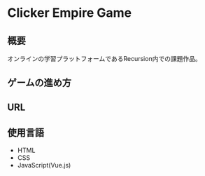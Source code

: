 # Clicker Empire Game

## 概要

オンラインの学習プラットフォームであるRecursion内での課題作品。

## ゲームの進め方

## URL

## 使用言語

* HTML
* CSS
* JavaScript(Vue.js)
